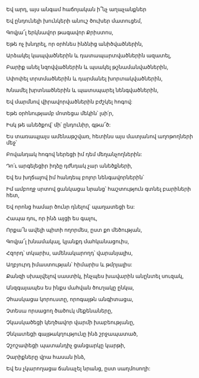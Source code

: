 Եվ արդ, այս անգամ հաճոյական ի՞նչ աղաչանքներ


Եվ ընդունելի խունկերի անուշ ծուխեր մատուցեմ,


Գովյա՜լ երկնավոր թագավոր Քրիստոս,


Եթե ոչ խնդրել, որ օրհնես ինձնից անիծվածներին,


Արձակել կապվածներին և դատապարտվածներին ազատել,


Բարիք անել նզովվածներին և պսակել թշնամանվածներին,


Սփոփել տրտմածներին և դարմանել խորտակվածներին,


Խնամել խրտնածներին և պատսպարել նենգվածներին,


Եվ մարմնով վիրավորվածներին բժշկել հոգով:


Եթե օրհնությամբ մոտեցա մեկին՝ լսի՛ր,


Իսկ թե անեծքով՝ մի՛ ընդունիր, գթա՜ծ:


Ես տառապյալս ամենաթշվառ, հետինս այս մատյանով աղոթողների մեջ՝


Բովանդակ հոգով ներեցի իմ դեմ մեղանչողներին:


Դո՛ւ արգելեցիր իղձը դժնդակ չար անեծքների,


Եվ ես խղճալով իմ հանդեպ բոլոր նենգավորներին՝


Իմ ամբողջ սրտով ցանկացա նրանց՝ հաշտություն գտնել բարիների հետ,


Եվ որոնց համար ծունր դնելով՝ պաղատեցի ես:


Հապա դու, որ ինձ այցի ես գալու,


Որքա՜ն ավելի պիտի ողորմես, ըստ քո մեծության,


Գովյա՜լ խնամակալ, կյանքդ մահկանացուիս,


Հզորդ՝ տկարիս, ամենակարողդ՝ վարանյալիս,


Աղբյուրդ իմաստության՝ հիմարիս և թմրյալիս:


Քանզի սխալվելով սաստիկ, ինչպես խավարին անընտել սուզակ,


Անզգայապես ես ինքս մահվան ծուղակը ընկա,


Չհասկացա կորուստը, որոգայթն անգիտացա,


Չտեսա որսացող ծածուկ մեքենաները,


Չկասկածեցի կեղծավոր վարմի խաբեությանը,


Չնկատեցի գայթակղությունը ինձ շրջապատած,


Չշոշափեցի պատանդիչ ցանցարկը կարթի,


Չարիքները վրա հասան ինձ,


Եվ ես չկարողացա ճանաչել նրանց, ըստ սաղմոսողի: